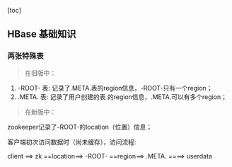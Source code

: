 [toc]

## HBase 基础知识

### 两张特殊表

> 在旧版中：

1. -ROOT- 表: 记录了.META.表的region信息，-ROOT-只有一个region；
2. .META. 表: 记录了用户创建的表 的region信息，.META.可以有多个region；

> 在新版中：


zookeeper记录了-ROOT-的location（位置）信息；

客户端初次访问数据时（尚未缓存），访问流程:

client ==> zk ==location==> -ROOT- ==region==> .META. ====> userdata 
